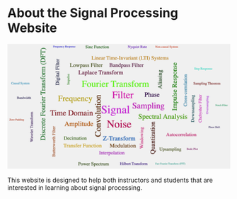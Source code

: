 # About the Signal Processing Website

![](img/wordcloud.png)

This website is designed to help both instructors and students
that are interested in learning about signal processing.